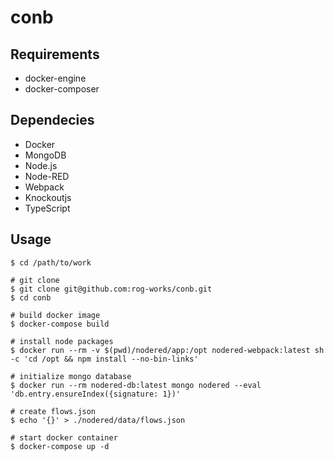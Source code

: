 conb
====

## Requirements
* docker-engine
* docker-composer

## Dependecies
* Docker
* MongoDB
* Node.js
* Node-RED
* Webpack
* Knockoutjs
* TypeScript

## Usage
```
$ cd /path/to/work

# git clone
$ git clone git@github.com:rog-works/conb.git
$ cd conb

# build docker image
$ docker-compose build

# install node packages
$ docker run --rm -v $(pwd)/nodered/app:/opt nodered-webpack:latest sh -c 'cd /opt && npm install --no-bin-links'

# initialize mongo database
$ docker run --rm nodered-db:latest mongo nodered --eval 'db.entry.ensureIndex({signature: 1})'

# create flows.json
$ echo '{}' > ./nodered/data/flows.json

# start docker container
$ docker-compose up -d 
```

